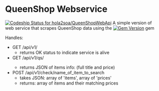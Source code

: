 # QueenShop Webservice
[ ![Codeship Status for hola2soa/QueenShopWebApi](https://codeship.com/projects/7b7d0460-6030-0133-0431-46609ca5f084/status?branch=master)](https://codeship.com/projects/112052)
A simple version of web service that scrapes QueenShop data using the
[![Gem Version](https://badge.fury.io/rb/queenshop.svg)](https://badge.fury.io/rb/queenshop) gem

Handles:
- GET   /api/v1/
  - returns OK status to indicate service is alive
- GET   /api/v1/qs/<item>
  - returns JSON of items info: (full title and price)
- POST  /api/v1/check/name_of_item_to_search
  - takes JSON: array of 'items', array of 'prices'
  - returns: array of items and their matching prices
